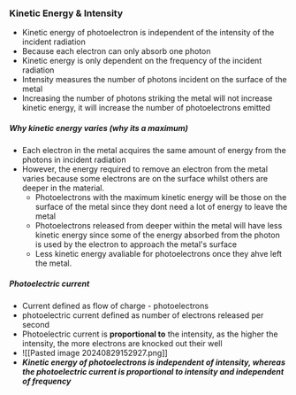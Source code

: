 ### Kinetic Energy & Intensity
- Kinetic energy of photoelectron is independent of the intensity of the incident radiation
- Because each electron can only absorb one photon
- Kinetic energy is only dependent on the frequency of the incident radiation
- Intensity measures the number of photons incident on the surface of the metal
- Increasing the number of photons striking the metal will not increase kinetic energy, it will increase the number of photoelectrons emitted

##### Why kinetic energy varies (why its a maximum)
- Each electron in the metal acquires the same amount of energy from the photons in incident radiation
- However, the energy required to remove an electron from the metal varies because some electrons are on the surface whilst others are deeper in the material.
	- Photoelectrons with the maximum kinetic energy will be those on the surface of the metal since they dont need a lot of energy to leave the metal
	- Photoelectrons released from deeper within the metal will have less kinetic energy since some of the energy absorbed from the photon is used by the electron to approach the metal's surface
	- Less kinetic energy avaliable for photoelectrons once they ahve left the metal.
##### Photoelectric current
- Current defined as flow of charge - photoelectrons
- photoelectric current defined as number of electrons released per second
- Photoelectric current is **proportional to** the intensity, as the higher the intensity, the more electrons are knocked out their well
- ![[Pasted image 20240829152927.png]]
- _**Kinetic energy of photoelectrons is independent of intensity, whereas the photoelectric current is proportional to intensity and independent of frequency**_